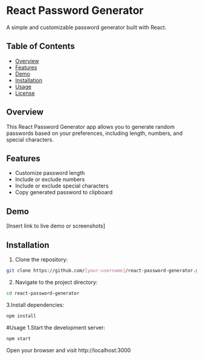 # React Password Generator

A simple and customizable password generator built with React.

## Table of Contents

- [Overview](#overview)
- [Features](#features)
- [Demo](#demo)
- [Installation](#installation)
- [Usage](#usage)
- [License](#license)

## Overview

This React Password Generator app allows you to generate random passwords based on your preferences, including length, numbers, and special characters.

## Features

- Customize password length
- Include or exclude numbers
- Include or exclude special characters
- Copy generated password to clipboard

## Demo

[Insert link to live demo or screenshots]

## Installation

1. Clone the repository:

```bash
git clone https://github.com/[your-username]/react-password-generator.git
```
2. Navigate to the project directory:
```bash
cd react-password-generator
```
3.Install dependencies:
```bash
npm install
```
#Usage
1.Start the development server:
```bash
npm start
```
Open your browser and visit http://localhost:3000




